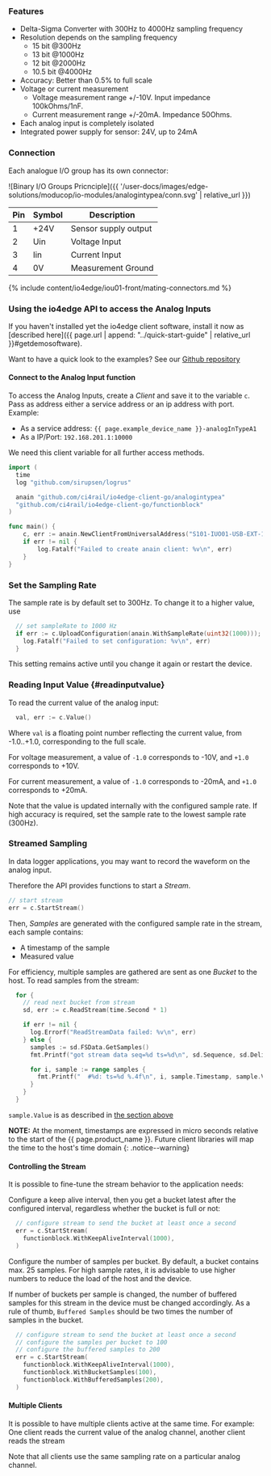 ### Features

* Delta-Sigma Converter with 300Hz to 4000Hz sampling frequency
* Resolution depends on the sampling frequency
  * 15 bit @300Hz
  * 13 bit @1000Hz
  * 12 bit @2000Hz
  * 10.5 bit @4000Hz
* Accuracy: Better than 0.5% to full scale
* Voltage or current measurement
  * Voltage measurement range +/-10V. Input impedance 100kOhms/1nF.
  * Current measurement range +/-20mA. Impedance 50Ohms.
* Each analog input is completely isolated
* Integrated power supply for sensor: 24V, up to 24mA


### Connection

Each analogue I/O group has its own connector:

![Binary I/O Groups Pricnciple]({{ '/user-docs/images/edge-solutions/moducop/io-modules/analogintypea/conn.svg' | relative_url }})

| Pin | Symbol | Description          |
| --- | ------ | -------------------- |
| 1   | +24V   | Sensor supply output |
| 2   | Uin    | Voltage Input        |
| 3   | Iin    | Current Input        |
| 4   | 0V     | Measurement Ground   |

{% include content/io4edge/iou01-front/mating-connectors.md %}

### Using the io4edge API to access the Analog Inputs

If you haven't installed yet the io4edge client software, install it now as [described here]({{ page.url | append: "../quick-start-guide" | relative_url }}#getdemosoftware).

Want to have a quick look to the examples? See our [Github repository](https://github.com/ci4rail/io4edge-client-go/tree/main/examples/analogInTypeA)

#### Connect to the Analog Input function

To access the Analog Inputs, create a *Client* and save it to the variable `c`. Pass as address either a service address or an ip address with port. Example:
* As a service address: `{{ page.example_device_name }}-analogInTypeA1`
* As a IP/Port: `192.168.201.1:10000`

We need this client variable for all further access methods.

```go
import (
  time
  log "github.com/sirupsen/logrus"

  anain "github.com/ci4rail/io4edge-client-go/analogintypea"
  "github.com/ci4rail/io4edge-client-go/functionblock"
)

func main() {
    c, err := anain.NewClientFromUniversalAddress("S101-IUO01-USB-EXT-1-analogInTypeA1", time.Second)
    if err != nil {
        log.Fatalf("Failed to create anain client: %v\n", err)
    }
}
```

### Set the Sampling Rate

The sample rate is by default set to 300Hz. To change it to a higher value, use

```go
  // set sampleRate to 1000 Hz
  if err := c.UploadConfiguration(anain.WithSampleRate(uint32(1000))); err != nil {
    log.Fatalf("Failed to set configuration: %v\n", err)
  }
```

This setting remains active until you change it again or restart the device.

### Reading Input Value {#readinputvalue}

To read the current value of the analog input:

```go
  val, err := c.Value()
```

Where `val` is a floating point number reflecting the current value, from -1.0..+1.0, corresponding to the full scale.

For voltage measurement, a value of `-1.0` corresponds to -10V, and `+1.0` corresponds to +10V.

For current measurement, a value of `-1.0` corresponds to -20mA, and `+1.0` corresponds to +20mA.

Note that the value is updated internally with the configured sample rate. If high accuracy is required, set the sample rate to the lowest sample rate (300Hz).

### Streamed Sampling

In data logger applications, you may want to record the waveform on the analog input.

Therefore the API provides functions to start a *Stream*.

```go
// start stream
err = c.StartStream()
```

Then, *Samples* are generated with the configured sample rate in the stream, each sample contains:
* A timestamp of the sample
* Measured value

For efficiency, multiple samples are gathered are sent as one *Bucket* to the host.
To read samples from the stream:

```go
  for {
    // read next bucket from stream
    sd, err := c.ReadStream(time.Second * 1)

    if err != nil {
      log.Errorf("ReadStreamData failed: %v\n", err)
    } else {
      samples := sd.FSData.GetSamples()
      fmt.Printf("got stream data seq=%d ts=%d\n", sd.Sequence, sd.DeliveryTimestamp)

      for i, sample := range samples {
        fmt.Printf("  #%d: ts=%d %.4f\n", i, sample.Timestamp, sample.Value)
      }
    }
  }
```
`sample.Value` is as described in [the section above](#readinputvalue)


**NOTE:** At the moment, timestamps are expressed in micro seconds relative to the start of the {{ page.product_name }}. Future client libraries will map the time to the host's time domain
{: .notice--warning}

#### Controlling the Stream

It is possible to fine-tune the stream behavior to the application needs:

Configure a keep alive interval, then you get a bucket latest after the configured interval, regardless whether the bucket is full or not:

```go
  // configure stream to send the bucket at least once a second
  err = c.StartStream(
    functionblock.WithKeepAliveInterval(1000),
  )
```

Configure the number of samples per bucket. By default, a bucket contains max. 25 samples. For high sample rates, it is advisable to use higher numbers to reduce the load of the host and the device.

If number of buckets per sample is changed, the number of buffered samples for this stream in the device must be changed accordingly. As a rule of thumb, `Buffered Samples` should be two times the number of samples in the bucket.

```go
  // configure stream to send the bucket at least once a second
  // configure the samples per bucket to 100
  // configure the buffered samples to 200
  err = c.StartStream(
    functionblock.WithKeepAliveInterval(1000),
    functionblock.WithBucketSamples(100),
    functionblock.WithBufferedSamples(200),
  )
```

#### Multiple Clients

It is possible to have multiple clients active at the same time. For example:
One client reads the current value of the analog channel, another client reads the stream

Note that all clients use the same sampling rate on a particular analog channel.
